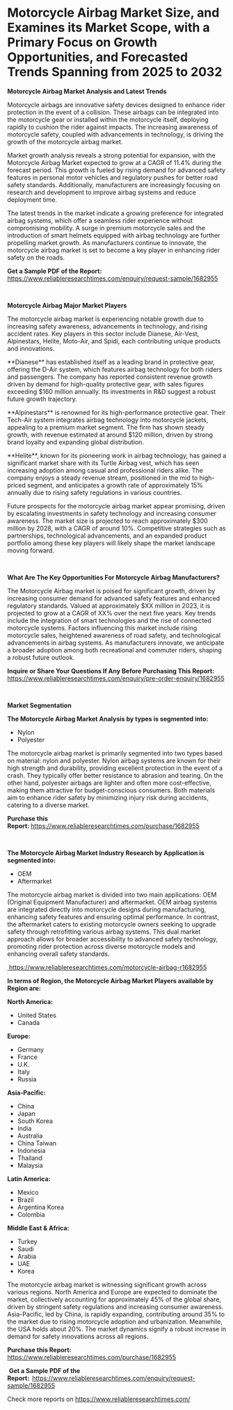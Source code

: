 <p><h1>Motorcycle Airbag Market Size, and Examines its Market Scope, with a Primary Focus on Growth Opportunities, and Forecasted Trends Spanning from 2025 to 2032</h1></p><p><strong>Motorcycle Airbag Market Analysis and Latest Trends</strong></p>
<p><p>Motorcycle airbags are innovative safety devices designed to enhance rider protection in the event of a collision. These airbags can be integrated into the motorcycle gear or installed within the motorcycle itself, deploying rapidly to cushion the rider against impacts. The increasing awareness of motorcycle safety, coupled with advancements in technology, is driving the growth of the motorcycle airbag market.</p><p>Market growth analysis reveals a strong potential for expansion, with the Motorcycle Airbag Market expected to grow at a CAGR of 11.4% during the forecast period. This growth is fueled by rising demand for advanced safety features in personal motor vehicles and regulatory pushes for better road safety standards. Additionally, manufacturers are increasingly focusing on research and development to improve airbag systems and reduce deployment time.</p><p>The latest trends in the market indicate a growing preference for integrated airbag systems, which offer a seamless rider experience without compromising mobility. A surge in premium motorcycle sales and the introduction of smart helmets equipped with airbag technology are further propelling market growth. As manufacturers continue to innovate, the motorcycle airbag market is set to become a key player in enhancing rider safety on the roads.</p></p>
<p><strong>Get a Sample PDF of the Report:&nbsp;</strong> <a href="https://www.reliableresearchtimes.com/enquiry/request-sample/1682955?utm_campaign=2638&utm_medium=2&utm_source=Github&utm_content=ia&utm_term=30032025&utm_id=motorcycle-airbag">https://www.reliableresearchtimes.com/enquiry/request-sample/1682955</a></p>
<p>&nbsp;</p>
<p><strong>Motorcycle Airbag Major Market Players</strong></p>
<p><p>The motorcycle airbag market is experiencing notable growth due to increasing safety awareness, advancements in technology, and rising accident rates. Key players in this sector include Dianese, Air-Vest, Alpinestars, Helite, Moto-Air, and Spidi, each contributing unique products and innovations.</p><p>**Dianese** has established itself as a leading brand in protective gear, offering the D-Air system, which features airbag technology for both riders and passengers. The company has reported consistent revenue growth driven by demand for high-quality protective gear, with sales figures exceeding $160 million annually. Its investments in R&D suggest a robust future growth trajectory.</p><p>**Alpinestars** is renowned for its high-performance protective gear. Their Tech-Air system integrates airbag technology into motorcycle jackets, appealing to a premium market segment. The firm has shown steady growth, with revenue estimated at around $120 million, driven by strong brand loyalty and expanding global distribution.</p><p>**Helite**, known for its pioneering work in airbag technology, has gained a significant market share with its Turtle Airbag vest, which has seen increasing adoption among casual and professional riders alike. The company enjoys a steady revenue stream, positioned in the mid to high-priced segment, and anticipates a growth rate of approximately 15% annually due to rising safety regulations in various countries.</p><p>Future prospects for the motorcycle airbag market appear promising, driven by escalating investments in safety technology and increasing consumer awareness. The market size is projected to reach approximately $300 million by 2028, with a CAGR of around 10%. Competitive strategies such as partnerships, technological advancements, and an expanded product portfolio among these key players will likely shape the market landscape moving forward.</p></p>
<p>&nbsp;</p>
<p><strong>What Are The Key Opportunities For Motorcycle Airbag Manufacturers?</strong></p>
<p><p>The Motorcycle Airbag market is poised for significant growth, driven by increasing consumer demand for advanced safety features and enhanced regulatory standards. Valued at approximately $XX million in 2023, it is projected to grow at a CAGR of XX% over the next five years. Key trends include the integration of smart technologies and the rise of connected motorcycle systems. Factors influencing this market include rising motorcycle sales, heightened awareness of road safety, and technological advancements in airbag systems. As manufacturers innovate, we anticipate a broader adoption among both recreational and commuter riders, shaping a robust future outlook.</p></p>
<p><strong>Inquire or Share Your Questions If Any Before Purchasing This Report:</strong> <a href="https://www.reliableresearchtimes.com/enquiry/pre-order-enquiry/1682955?utm_campaign=2638&utm_medium=2&utm_source=Github&utm_content=ia&utm_term=30032025&utm_id=motorcycle-airbag">https://www.reliableresearchtimes.com/enquiry/pre-order-enquiry/1682955</a></p>
<p>&nbsp;</p>
<p><strong>Market Segmentation</strong></p>
<p><strong>The Motorcycle Airbag Market Analysis by types is segmented into:</strong></p>
<p><ul><li>Nylon</li><li>Polyester</li></ul></p>
<p><p>The motorcycle airbag market is primarily segmented into two types based on material: nylon and polyester. Nylon airbag systems are known for their high strength and durability, providing excellent protection in the event of a crash. They typically offer better resistance to abrasion and tearing. On the other hand, polyester airbags are lighter and often more cost-effective, making them attractive for budget-conscious consumers. Both materials aim to enhance rider safety by minimizing injury risk during accidents, catering to a diverse market.</p></p>
<p><strong>Purchase this Report:&nbsp;</strong><a href="https://www.reliableresearchtimes.com/purchase/1682955?utm_campaign=2638&utm_medium=2&utm_source=Github&utm_content=ia&utm_term=30032025&utm_id=motorcycle-airbag">https://www.reliableresearchtimes.com/purchase/1682955</a></p>
<p>&nbsp;</p>
<p><strong>The Motorcycle Airbag Market Industry Research by Application is segmented into:</strong></p>
<p><ul><li>OEM</li><li>Aftermarket</li></ul></p>
<p><p>The motorcycle airbag market is divided into two main applications: OEM (Original Equipment Manufacturer) and aftermarket. OEM airbag systems are integrated directly into motorcycle designs during manufacturing, enhancing safety features and ensuring optimal performance. In contrast, the aftermarket caters to existing motorcycle owners seeking to upgrade safety through retrofitting various airbag systems. This dual market approach allows for broader accessibility to advanced safety technology, promoting rider protection across diverse motorcycle models and enhancing overall safety standards.</p></p>
<p><a href="https://www.reliableresearchtimes.com/motorcycle-airbag-r1682955?utm_campaign=2638&utm_medium=2&utm_source=Github&utm_content=ia&utm_term=30032025&utm_id=motorcycle-airbag">&nbsp;https://www.reliableresearchtimes.com/motorcycle-airbag-r1682955</a></p>
<p><strong>In terms of Region, the Motorcycle Airbag Market Players available by Region are:</strong></p>
<p>
    <p> <strong> North America: </strong>
        <ul>
            <li>United States</li>
            <li>Canada</li>
        </ul>
        </p> 
    <p> <strong> Europe: </strong>
        <ul>
            <li>Germany</li>
            <li>France</li>
            <li>U.K.</li>
            <li>Italy</li>
            <li>Russia</li>
        </ul>
        </p> 
    <p> <strong> Asia-Pacific: </strong>
        <ul>
            <li>China</li>
            <li>Japan</li>
            <li>South Korea</li>
            <li>India</li>
            <li>Australia</li>
            <li>China Taiwan</li>
            <li>Indonesia</li>
            <li>Thailand</li>
            <li>Malaysia</li>
        </ul>
        </p> 
    <p> <strong> Latin America: </strong>
        <ul>
            <li>Mexico</li>
            <li>Brazil</li>
            <li>Argentina Korea</li>
            <li>Colombia</li>
        </ul>
        </p> 
    <p> <strong> Middle East & Africa: </strong>
        <ul>
            <li>Turkey</li>
            <li>Saudi</li>
            <li>Arabia</li>
            <li>UAE</li>
            <li>Korea</li>
        </ul>
    </p>
    </p>
<p><p>The motorcycle airbag market is witnessing significant growth across various regions. North America and Europe are expected to dominate the market, collectively accounting for approximately 45% of the global share, driven by stringent safety regulations and increasing consumer awareness. Asia-Pacific, led by China, is rapidly expanding, contributing around 35% to the market due to rising motorcycle adoption and urbanization. Meanwhile, the USA holds about 20%. The market dynamics signify a robust increase in demand for safety innovations across all regions.</p></p>
<p><strong>Purchase this Report: </strong><a href="https://www.reliableresearchtimes.com/purchase/1682955?utm_campaign=2638&utm_medium=2&utm_source=Github&utm_content=ia&utm_term=30032025&utm_id=motorcycle-airbag">https://www.reliableresearchtimes.com/purchase/1682955</a></p>
<p>&nbsp;<strong>Get a Sample PDF of the Report:&nbsp;&nbsp;</strong><a href="https://www.reliableresearchtimes.com/enquiry/request-sample/1682955?utm_campaign=2638&utm_medium=2&utm_source=Github&utm_content=ia&utm_term=30032025&utm_id=motorcycle-airbag">https://www.reliableresearchtimes.com/enquiry/request-sample/1682955</a></p>
<p><strong></strong></p>
<p>Check more reports on <a href="https://www.reliableresearchtimes.com/?utm_campaign=2638&utm_medium=2&utm_source=Github&utm_content=ia&utm_term=30032025&utm_id=motorcycle-airbag">https://www.reliableresearchtimes.com/</a></p>